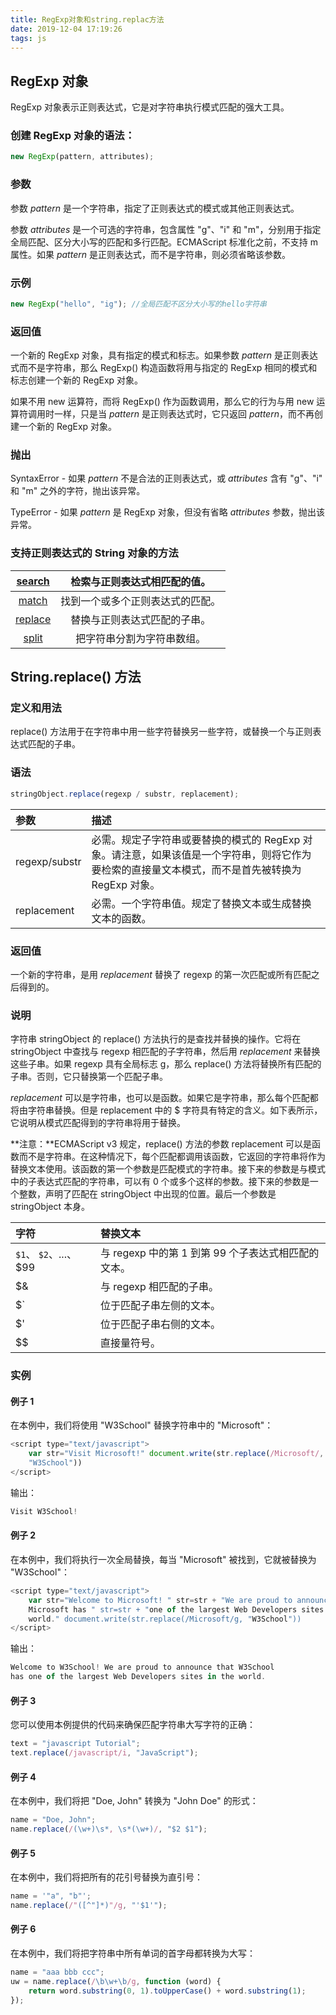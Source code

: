 ```yaml
---
title: RegExp对象和string.replac方法
date: 2019-12-04 17:19:26
tags: js
---
```


## RegExp 对象

RegExp 对象表示正则表达式，它是对字符串执行模式匹配的强大工具。

### 创建 RegExp 对象的语法：

```js
new RegExp(pattern, attributes);
```

### 参数

参数 _pattern_ 是一个字符串，指定了正则表达式的模式或其他正则表达式。

参数 _attributes_ 是一个可选的字符串，包含属性 "g"、"i" 和 "m"，分别用于指定全局匹配、区分大小写的匹配和多行匹配。ECMAScript 标准化之前，不支持 m 属性。如果 _pattern_ 是正则表达式，而不是字符串，则必须省略该参数。

### 示例

```js
new RegExp("hello", "ig"); //全局匹配不区分大小写的hello字符串
```

### 返回值

一个新的 RegExp 对象，具有指定的模式和标志。如果参数 _pattern_ 是正则表达式而不是字符串，那么 RegExp() 构造函数将用与指定的 RegExp 相同的模式和标志创建一个新的 RegExp 对象。

如果不用 new 运算符，而将 RegExp() 作为函数调用，那么它的行为与用 new 运算符调用时一样，只是当 _pattern_ 是正则表达式时，它只返回 _pattern_，而不再创建一个新的 RegExp 对象。

### 抛出

SyntaxError - 如果 _pattern_ 不是合法的正则表达式，或 _attributes_ 含有 "g"、"i" 和 "m" 之外的字符，抛出该异常。

TypeError - 如果 _pattern_ 是 RegExp 对象，但没有省略 _attributes_ 参数，抛出该异常。

### 支持正则表达式的 String 对象的方法

|  [search](https://www.w3school.com.cn/jsref/jsref_search.asp)  |   检索与正则表达式相匹配的值。   |
| :------------------------------------------------------------: | :------------------------------: |
|   [match](https://www.w3school.com.cn/jsref/jsref_match.asp)   | 找到一个或多个正则表达式的匹配。 |
| [replace](https://www.w3school.com.cn/jsref/jsref_replace.asp) |   替换与正则表达式匹配的子串。   |
|   [split](https://www.w3school.com.cn/jsref/jsref_split.asp)   |    把字符串分割为字符串数组。    |

## String.replace() 方法

### 定义和用法

replace() 方法用于在字符串中用一些字符替换另一些字符，或替换一个与正则表达式匹配的子串。

### 语法

```js
stringObject.replace(regexp / substr, replacement);
```

| 参数          | 描述                                                                                                                                             |
| :------------ | :----------------------------------------------------------------------------------------------------------------------------------------------- |
| regexp/substr | 必需。规定子字符串或要替换的模式的 RegExp 对象。请注意，如果该值是一个字符串，则将它作为要检索的直接量文本模式，而不是首先被转换为 RegExp 对象。 |
| replacement   | 必需。一个字符串值。规定了替换文本或生成替换文本的函数。                                                                                         |

### 返回值

一个新的字符串，是用 _replacement_ 替换了 regexp 的第一次匹配或所有匹配之后得到的。

### 说明

字符串 stringObject 的 replace() 方法执行的是查找并替换的操作。它将在 stringObject 中查找与 regexp 相匹配的子字符串，然后用 _replacement_ 来替换这些子串。如果 regexp 具有全局标志 g，那么 replace() 方法将替换所有匹配的子串。否则，它只替换第一个匹配子串。

_replacement_ 可以是字符串，也可以是函数。如果它是字符串，那么每个匹配都将由字符串替换。但是 replacement 中的 \$ 字符具有特定的含义。如下表所示，它说明从模式匹配得到的字符串将用于替换。

**注意：**ECMAScript v3 规定，replace() 方法的参数 replacement 可以是函数而不是字符串。在这种情况下，每个匹配都调用该函数，它返回的字符串将作为替换文本使用。该函数的第一个参数是匹配模式的字符串。接下来的参数是与模式中的子表达式匹配的字符串，可以有 0 个或多个这样的参数。接下来的参数是一个整数，声明了匹配在 stringObject 中出现的位置。最后一个参数是 stringObject 本身。

| 字符                           | 替换文本                                            |
| :----------------------------- | :-------------------------------------------------- |
| `$1`、 `$2`、...、\$99         | 与 regexp 中的第 1 到第 99 个子表达式相匹配的文本。 |
| \$&                            | 与 regexp 相匹配的子串。                            |
| \$` | 位于匹配子串左侧的文本。 |
| \$'                            | 位于匹配子串右侧的文本。                            |
| \$\$                           | 直接量符号。                                        |

### 实例

#### 例子 1

在本例中，我们将使用 "W3School" 替换字符串中的 "Microsoft"：

```js
<script type="text/javascript">
	var str="Visit Microsoft!" document.write(str.replace(/Microsoft/,
	"W3School"))
</script>
```

输出：

```js
Visit W3School!
```

#### 例子 2

在本例中，我们将执行一次全局替换，每当 "Microsoft" 被找到，它就被替换为 "W3School"：

```js
<script type="text/javascript">
	var str="Welcome to Microsoft! " str=str + "We are proud to announce that
	Microsoft has " str=str + "one of the largest Web Developers sites in the
	world." document.write(str.replace(/Microsoft/g, "W3School"))
</script>
```

输出：

```js
Welcome to W3School! We are proud to announce that W3School
has one of the largest Web Developers sites in the world.
```

#### 例子 3

您可以使用本例提供的代码来确保匹配字符串大写字符的正确：

```js
text = "javascript Tutorial";
text.replace(/javascript/i, "JavaScript");
```

#### 例子 4

在本例中，我们将把 "Doe, John" 转换为 "John Doe" 的形式：

```js
name = "Doe, John";
name.replace(/(\w+)\s*, \s*(\w+)/, "$2 $1");
```

#### 例子 5

在本例中，我们将把所有的花引号替换为直引号：

```js
name = '"a", "b"';
name.replace(/"([^"]*)"/g, "'$1'");
```

#### 例子 6

在本例中，我们将把字符串中所有单词的首字母都转换为大写：

```js
name = "aaa bbb ccc";
uw = name.replace(/\b\w+\b/g, function (word) {
	return word.substring(0, 1).toUpperCase() + word.substring(1);
});
```
